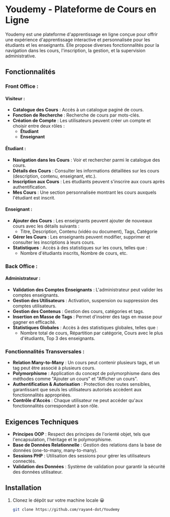 # Youdemy - Plateforme de Cours en Ligne

Youdemy est une plateforme d'apprentissage en ligne conçue pour offrir une expérience d'apprentissage interactive et personnalisée pour les étudiants et les enseignants. Elle propose diverses fonctionnalités pour la navigation dans les cours, l'inscription, la gestion, et la supervision administrative.

## Fonctionnalités

### Front Office :

#### Visiteur :
- **Catalogue des Cours** : Accès à un catalogue paginé de cours.
- **Fonction de Recherche** : Recherche de cours par mots-clés.
- **Création de Compte** : Les utilisateurs peuvent créer un compte et choisir entre deux rôles :
  - **Étudiant**
  - **Enseignant**

#### Étudiant :
- **Navigation dans les Cours** : Voir et rechercher parmi le catalogue des cours.
- **Détails des Cours** : Consulter les informations détaillées sur les cours (description, contenu, enseignant, etc.).
- **Inscription aux Cours** : Les étudiants peuvent s'inscrire aux cours après authentification.
- **Mes Cours** : Une section personnalisée montrant les cours auxquels l'étudiant est inscrit.

#### Enseignant :
- **Ajouter des Cours** : Les enseignants peuvent ajouter de nouveaux cours avec les détails suivants :
  - Titre, Description, Contenu (vidéo ou document), Tags, Catégorie
- **Gérer les Cours** : Les enseignants peuvent modifier, supprimer et consulter les inscriptions à leurs cours.
- **Statistiques** : Accès à des statistiques sur les cours, telles que :
  - Nombre d'étudiants inscrits, Nombre de cours, etc.

### Back Office :

#### Administrateur :
- **Validation des Comptes Enseignants** : L'administrateur peut valider les comptes enseignants.
- **Gestion des Utilisateurs** : Activation, suspension ou suppression des comptes utilisateurs.
- **Gestion des Contenus** : Gestion des cours, catégories et tags.
- **Insertion en Masse de Tags** : Permet d'insérer des tags en masse pour gagner en efficacité.
- **Statistiques Globales** : Accès à des statistiques globales, telles que :
  - Nombre total de cours, Répartition par catégorie, Cours avec le plus d'étudiants, Top 3 des enseignants.

### Fonctionnalités Transversales :
- **Relation Many-to-Many** : Un cours peut contenir plusieurs tags, et un tag peut être associé à plusieurs cours.
- **Polymorphisme** : Application du concept de polymorphisme dans des méthodes comme "Ajouter un cours" et "Afficher un cours".
- **Authentification & Autorisation** : Protection des routes sensibles, garantissant que seuls les utilisateurs autorisés accèdent aux fonctionnalités appropriées.
- **Contrôle d'Accès** : Chaque utilisateur ne peut accéder qu'aux fonctionnalités correspondant à son rôle.

## Exigences Techniques

- **Principes OOP** : Respect des principes de l'orienté objet, tels que l'encapsulation, l'héritage et le polymorphisme.
- **Base de Données Relationnelle** : Gestion des relations dans la base de données (one-to-many, many-to-many).
- **Sessions PHP** : Utilisation des sessions pour gérer les utilisateurs connectés.
- **Validation des Données** : Système de validation pour garantir la sécurité des données utilisateur.

## Installation

1. Clonez le dépôt sur votre machine locale 😀
   
   ```bash
   git clone https://github.com/rayan4-dot/Youdemy
